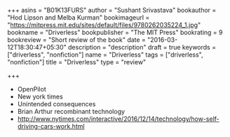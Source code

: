 +++
asins = "B01K13FURS"
author = "Sushant Srivastava"
bookauthor = "Hod Lipson and Melba Kurman"
bookimageurl = "https://mitpress.mit.edu/sites/default/files/9780262035224_1.jpg"
bookname = "Driverless"
bookpublisher = "The MIT Press"
bookrating = 9
bookreview = "Short review of the book"
date = "2016-03-12T18:30:47+05:30"
description = "description"
draft = true
keywords = ["driverless", "nonfiction"]
name = "Driverless"
tags = ["driverless", "nonfiction"]
title = "Driverless"
type = "review"

+++

* OpenPilot
* New york times
* Unintended consequences
* Brian Arthur recombinant technology
* http://www.nytimes.com/interactive/2016/12/14/technology/how-self-driving-cars-work.html


